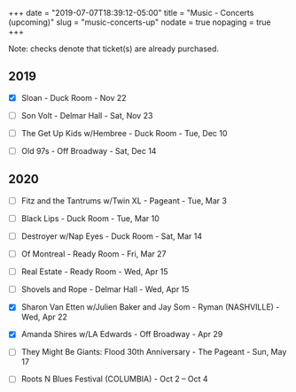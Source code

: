 +++
date = "2019-07-07T18:39:12-05:00"
title = "Music - Concerts (upcoming)"
slug = "music-concerts-up"
nodate = true
nopaging = true
+++

Note: checks denote that ticket(s) are already purchased.

## 2019

- [X] Sloan - Duck Room - Nov 22
- [ ] Son Volt - Delmar Hall - Sat, Nov 23

- [ ] The Get Up Kids w/Hembree - Duck Room - Tue, Dec 10
- [ ] Old 97s - Off Broadway - Sat, Dec 14

## 2020

- [ ] Fitz and the Tantrums w/Twin XL - Pageant - Tue, Mar 3
- [ ] Black Lips - Duck Room - Tue, Mar 10
- [ ] Destroyer w/Nap Eyes - Duck Room - Sat, Mar 14
- [ ] Of Montreal - Ready Room - Fri, Mar 27

- [ ] Real Estate - Ready Room - Wed, Apr 15
- [ ] Shovels and Rope - Delmar Hall - Wed, Apr 15
- [X] Sharon Van Etten w/Julien Baker and Jay Som - Ryman (NASHVILLE) - Wed, Apr 22
- [X] Amanda Shires w/LA Edwards - Off Broadway - Apr 29

- [ ] They Might Be Giants: Flood 30th Anniversary - The Pageant - Sun, May 17

- [ ] Roots N Blues Festival (COLUMBIA) - Oct 2 – Oct 4
